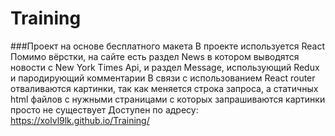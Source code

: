 # Training
###Проект на основе бесплатного макета
В проекте используется React
Помимо вёрстки, на сайте есть раздел News в котором выводятся новости с New York Times Api, и раздел Message, использующий Redux и пародирующий комментарии
В связи с использованием React router отваливаются картинки, так как меняется строка запроса, а статичных html файлов с нужными страницами с которых запрашиваются картинки просто не существует
Доступен по адресу: https://xolvl9lk.github.io/Training/
